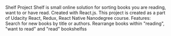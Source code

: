 Shelf Project
Shelf is small online solution for sorting books you are reading, want to or have read. Created with React.js. This project is created as a part of Udacity React, Redux, React Native Nanodegree course.
Features:
Search for new books by title or authors.
Rearrange books within "reading", "want to read" and "read" bookshelfss
